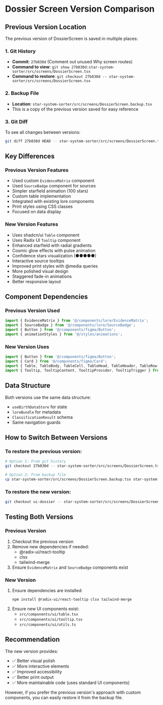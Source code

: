 # Dossier Screen Version Comparison

## Previous Version Location

The previous version of DossierScreen is saved in multiple places:

### 1. Git History
- **Commit**: `27b030d` (Comment out unused Why screen routes)
- **Command to view**: `git show 27b030d:star-system-sorter/src/screens/DossierScreen.tsx`
- **Command to restore**: `git checkout 27b030d -- star-system-sorter/src/screens/DossierScreen.tsx`

### 2. Backup File
- **Location**: `star-system-sorter/src/screens/DossierScreen.backup.tsx`
- This is a copy of the previous version saved for easy reference

### 3. Git Diff
To see all changes between versions:
```bash
git diff 27b030d HEAD -- star-system-sorter/src/screens/DossierScreen.tsx
```

## Key Differences

### Previous Version Features
- Used custom `EvidenceMatrix` component
- Used `SourceBadge` component for sources
- Simpler starfield animation (100 stars)
- Custom table implementation
- Integrated with existing lore components
- Print styles using CSS classes
- Focused on data display

### New Version Features
- Uses shadcn/ui `Table` component
- Uses Radix UI `Tooltip` component
- Enhanced starfield with radial gradients
- Cosmic glow effects with pulse animation
- Confidence stars visualization (●●●●●)
- Interactive source tooltips
- Improved print styles with @media queries
- More polished visual design
- Staggered fade-in animations
- Better responsive layout

## Component Dependencies

### Previous Version Used
```typescript
import { EvidenceMatrix } from '@/components/lore/EvidenceMatrix';
import { SourceBadge } from '@/components/lore/SourceBadge';
import { Button } from '@/components/figma/Button';
import { animationStyles } from '@/styles/animations';
```

### New Version Uses
```typescript
import { Button } from '@/components/figma/Button';
import { Card } from '@/components/figma/Card';
import { Table, TableBody, TableCell, TableHead, TableHeader, TableRow } from '@/components/ui/table';
import { Tooltip, TooltipContent, TooltipProvider, TooltipTrigger } from '@/components/ui/tooltip';
```

## Data Structure
Both versions use the same data structure:
- `useBirthDataStore` for state
- `loreBundle` for metadata
- `ClassificationResult` schema
- Same navigation guards

## How to Switch Between Versions

### To restore the previous version:
```bash
# Option 1: From git history
git checkout 27b030d -- star-system-sorter/src/screens/DossierScreen.tsx

# Option 2: From backup file
cp star-system-sorter/src/screens/DossierScreen.backup.tsx star-system-sorter/src/screens/DossierScreen.tsx
```

### To restore the new version:
```bash
git checkout ui-dossier -- star-system-sorter/src/screens/DossierScreen.tsx
```

## Testing Both Versions

### Previous Version
1. Checkout the previous version
2. Remove new dependencies if needed:
   - @radix-ui/react-tooltip
   - clsx
   - tailwind-merge
3. Ensure `EvidenceMatrix` and `SourceBadge` components exist

### New Version
1. Ensure dependencies are installed:
   ```bash
   npm install @radix-ui/react-tooltip clsx tailwind-merge
   ```
2. Ensure new UI components exist:
   - `src/components/ui/table.tsx`
   - `src/components/ui/tooltip.tsx`
   - `src/components/ui/utils.ts`

## Recommendation

The new version provides:
- ✅ Better visual polish
- ✅ More interactive elements
- ✅ Improved accessibility
- ✅ Better print output
- ✅ More maintainable code (uses standard UI components)

However, if you prefer the previous version's approach with custom components, you can easily restore it from the backup file.
